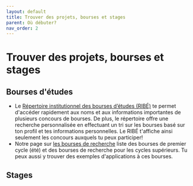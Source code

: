 ```yaml
---
layout: default
title: Trouver des projets, bourses et stages
parent: Où débuter?
nav_order: 2
---
```


# Trouver des projets, bourses et stages

## Bourses d'études

- Le [Répertoire institutionnel des bourses d’études (RIBÉ)](https://vie-etudiante.uqam.ca/aide-financiere/bourses/bourses-etudes.html) te permet d'accéder rapidement aux noms et aux informations importantes de plusieurs concours de bourses. De plus, le répertoire offre une recherche personnalisée en effectuant un tri sur les bourses basé sur ton profil et tes informations personnelles. Le RIBÉ t'affiche ainsi seulement les concours auxquels tu peux participer!
- Notre page sur [les bourses de recherche](Guide-des-bourses-UQAM/bourses_recherche) liste des bourses de premier cycle (été) et des bourses de recherche pour les cycles supérieurs. Tu peux aussi y trouver des exemples d'applications à ces bourses.

## Stages

